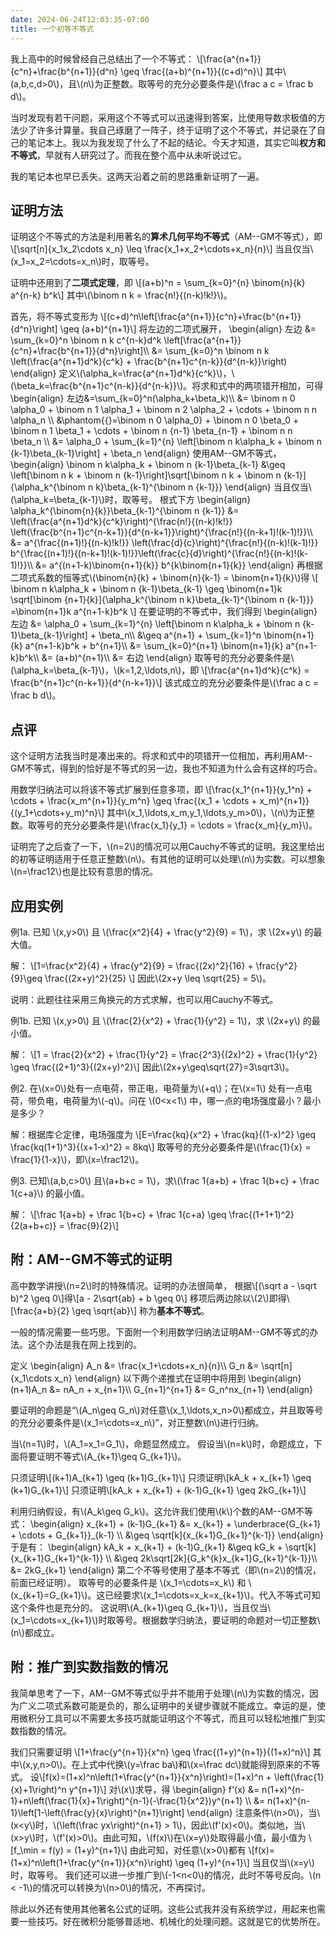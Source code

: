 ```yaml
---
date: 2024-06-24T12:03:35-07:00
title: 一个初等不等式
---
```


我上高中的时候曾经自己总结出了一个不等式：
\\[\frac{a^{n+1}}{c^n}+\frac{b^{n+1}}{d^n} \geq \frac{(a+b)^{n+1}}{(c+d)^n}\\]
其中\\(a,b,c,d>0\\)，且\\(n\\)为正整数。取等号的充分必要条件是\\(\frac a c = \frac b d\\)。

当时发现有若干问题，采用这个不等式可以迅速得到答案，比使用导数求极值的方法少了许多计算量。我自己琢磨了一阵子，终于证明了这个不等式，并记录在了自己的笔记本上。我以为我发现了什么了不起的结论。今天才知道，其实它叫**权方和不等式**，早就有人研究过了。而我在整个高中从未听说过它。

我的笔记本也早已丢失。这两天沿着之前的思路重新证明了一遍。

<!--more-->

## 证明方法

证明这个不等式的方法是利用著名的**算术几何平均不等式**（AM--GM不等式），即
\\[\sqrt[n]{x_1x_2\cdots x_n} \leq \frac{x_1+x_2+\cdots+x_n}{n}\\]
当且仅当\\(x_1=x_2=\cdots=x_n\\)时，取等号。

证明中还用到了**二项式定理**，即
\\[(a+b)^n = \sum_{k=0}^{n} \binom{n}{k} a^{n-k} b^k\\]
其中\\(\binom n k = \frac{n!}{(n-k)!k!}\\)。

首先，将不等式变形为
\\[(c+d)^n\left[\frac{a^{n+1}}{c^n}+\frac{b^{n+1}}{d^n}\right] \geq (a+b)^{n+1}\\]
将左边的二项式展开，
\begin{align}
左边 &= \sum_{k=0}^n \binom n k c^{n-k}d^k \left[\frac{a^{n+1}}{c^n}+\frac{b^{n+1}}{d^n}\right]\\\\
&= \sum_{k=0}^n \binom n k \left(\frac{a^{n+1}d^k}{c^k} + \frac{b^{n+1}c^{n-k}}{d^{n-k}}\right)
\end{align}
定义\\(\alpha_k=\frac{a^{n+1}d^k}{c^k}\\)，\\(\beta_k=\frac{b^{n+1}c^{n-k}}{d^{n-k}}\\)。将求和式中的两项错开相加，可得
\begin{align}
左边&=\sum_{k=0}^n(\alpha_k+\beta_k)\\\\
&= \binom n 0 \alpha_0 + \binom n 1 \alpha_1 + \binom n 2 \alpha_2 + \cdots + \binom n n \alpha_n \\\\
&\phantom{{}=\binom n 0 \alpha_0} + \binom n 0 \beta_0 + \binom n 1 \beta_1 + \cdots + \binom n {n-1} \beta_{n-1} + \binom n n \beta_n \\\\
&= \alpha_0 + \sum_{k=1}^{n} \left[\binom n k\alpha_k + \binom n {k-1}\beta_{k-1}\right] + \beta_n
\end{align}
使用AM--GM不等式，
\begin{align}
\binom n k\alpha_k + \binom n {k-1}\beta_{k-1}
&\geq \left[\binom n k + \binom n {k-1}\right]\sqrt[\binom n k + \binom n {k-1}]{\alpha_k^{\binom n k}\beta_{k-1}^{\binom n {k-1}}}
\end{align}
当且仅当\\(\alpha_k=\beta_{k-1}\\)时，取等号。
根式下方
\begin{align}
\alpha_k^{\binom{n}{k}}\beta_{k-1}^{\binom n {k-1}}
&= \left(\frac{a^{n+1}d^k}{c^k}\right)^{\frac{n!}{(n-k)!k!}}
   \left(\frac{b^{n+1}c^{n-k+1}}{d^{n-k+1}}\right)^{\frac{n!}{(n-k+1)!(k-1)!}}\\\\
&= a^{\frac{(n+1)!}{(n-k)!k!}} \left(\frac{d}{c}\right)^{\frac{n!}{(n-k)!(k-1)!}}
   b^{\frac{(n+1)!}{(n-k+1)!(k-1)!}}\left(\frac{c}{d}\right)^{\frac{n!}{(n-k)!(k-1)!}}\\\\
&= a^{(n+1-k)\binom{n+1}{k}} b^{k\binom{n+1}{k}}
\end{align}
再根据二项式系数的恒等式\\(\binom{n}{k} + \binom{n}{k-1} = \binom{n+1}{k}\\)得
\\[
\binom n k\alpha_k + \binom n {k-1}\beta_{k-1}
\geq \binom{n+1}k \sqrt[\binom {n+1}{k}]{\alpha_k^{\binom n k}\beta_{k-1}^{\binom n {k-1}}}
=\binom{n+1}k a^{n+1-k}b^k
\\]
在要证明的不等式中，我们得到
\begin{align}
左边 &= \alpha_0 + \sum_{k=1}^{n} \left[\binom n k\alpha_k + \binom n {k-1}\beta_{k-1}\right] + \beta_n\\\\
&\geq a^{n+1} + \sum_{k=1}^n \binom{n+1}{k} a^{n+1-k}b^k + b^{n+1}\\\\
&= \sum_{k=0}^{n+1} \binom{n+1}{k} a^{n+1-k}b^k\\\\
&= (a+b)^{n+1}\\\\
&= 右边
\end{align}
取等号的充分必要条件是\\(\alpha_k=\beta_{k-1}\\)，\\(k=1,2,\ldots,n\\)，即
\\[\frac{a^{n+1}d^k}{c^k} = \frac{b^{n+1}c^{n-k+1}}{d^{n-k+1}}\\]
该式成立的充分必要条件是\\(\frac a c = \frac b d\\)。

## 点评

这个证明方法我当时是凑出来的。将求和式中的项错开一位相加，再利用AM--GM不等式，得到的恰好是不等式的另一边，我也不知道为什么会有这样的巧合。

用数学归纳法可以将该不等式扩展到任意多项，即
\\[\frac{x_1^{n+1}}{y_1^n} + \cdots + \frac{x_m^{n+1}}{y_m^n} \geq \frac{(x_1 + \cdots + x_m)^{n+1}}{(y_1+\cdots+y_m)^n}\\]
其中\\(x_1,\ldots,x_m,y_1,\ldots,y_m>0\\)，\\(n\\)为正整数。取等号的充分必要条件是\\(\frac{x_1}{y_1} = \cdots = \frac{x_m}{y_m}\\)。

证明完了之后查了一下，\\(n=2\\)的情况可以用Cauchy不等式的证明。我这里给出的初等证明适用于任意正整数\\(n\\)。有其他的证明可以处理\\(n\\)为实数。可以想象\\(n=\frac12\\)也是比较有意思的情况。

## 应用实例

例1a. 已知 \\(x,y>0\\) 且 \\(\frac{x^2}{4} + \frac{y^2}{9} = 1\\)，求 \\(2x+y\\) 的最大值。

解：
\\[1=\frac{x^2}{4} + \frac{y^2}{9} = \frac{(2x)^2}{16} + \frac{y^2}{9}\geq \frac{(2x+y)^2}{25} \\]
因此\\(2x+y \leq \sqrt{25} = 5\\)。

说明：此题往往采用三角换元的方式求解，也可以用Cauchy不等式。

例1b. 已知 \\(x,y>0\\) 且 \\(\frac{2}{x^2} + \frac{1}{y^2} = 1\\)，求 \\(2x+y\\) 的最小值。

解：
\\[1 = \frac{2}{x^2} + \frac{1}{y^2} = \frac{2^3}{(2x)^2} + \frac{1}{y^2} \geq \frac{(2+1)^3}{(2x+y)^2}\\]
因此\\(2x+y\geq\sqrt{27}=3\sqrt3\\)。

例2. 在\\(x=0\\)处有一点电荷，带正电，电荷量为\\(+q\\)；在\\(x=1\\) 处有一点电荷，带负电，电荷量为\\(-q\\)。问在 \\(0\<x\<1\\) 中，哪一点的电场强度最小？最小是多少？

解：根据库仑定律，电场强度为
\\[E=\frac{kq}{x^2} + \frac{kq}{(1-x)^2} \geq \frac{kq(1+1)^3}{(x+1-x)^2} = 8kq\\]
取等号的充分必要条件是\\(\frac{1}{x} = \frac{1}{1-x}\\)，即\\(x=\frac12\\)。

例3. 已知\\(a,b,c>0\\) 且\\(a+b+c = 1\\)，求\\(\frac 1{a+b} + \frac 1{b+c} + \frac 1{c+a}\\) 的最小值。

解：
\\[\frac 1{a+b} + \frac 1{b+c} + \frac 1{c+a} \geq \frac{(1+1+1)^2}{2(a+b+c)} = \frac{9}{2}\\]

## 附：AM--GM不等式的证明

高中数学讲授\\(n=2\\)时的特殊情况。证明的办法很简单，
根据\\[(\sqrt a - \sqrt b)^2 \geq 0\\]得\\[a - 2\sqrt{ab} + b \geq 0\\]
移项后两边除以\\(2\\)即得\\[\frac{a+b}{2} \geq \sqrt{ab}\\]
称为**基本不等式**。

一般的情况需要一些巧思。下面附一个利用数学归纳法证明AM--GM不等式的办法。这个办法是我在网上找到的。

定义
\begin{align}
A_n &= \frac{x_1+\cdots+x_n}{n}\\\\
G_n &= \sqrt[n]{x_1\cdots x_n}
\end{align}
以下两个递推式在证明中将用到
\begin{align}
(n+1)A_n &= nA_n + x_{n+1}\\\\
G_{n+1}^{n+1} &= G_n^nx_{n+1}
\end{align}

要证明的命题是“\\(A_n\geq G_n\\)对任意\\(x_1,\ldots,x_n>0\\)都成立，并且取等号的充分必要条件是\\(x_1=\cdots=x_n\\)”，对正整数\\(n\\)进行归纳。

当\\(n=1\\)时，\\(A_1=x_1=G_1\\)，命题显然成立。
假设当\\(n=k\\)时，命题成立，下面将要证明不等式\\(A_{k+1}\geq G_{k+1}\\)。

只须证明\\[(k+1)A_{k+1} \geq (k+1)G_{k+1}\\]
只须证明\\[kA_k + x_{k+1} \geq (k+1)G_{k+1}\\]
只须证明\\[kA_k + x_{k+1} + (k-1)G_{k+1} \geq 2kG_{k+1}\\]

利用归纳假设，有\\(A_k\geq G_k\\)。这允许我们使用\\(k\\)个数的AM--GM不等式：
\begin{align}
x_{k+1} + (k-1)G_{k+1}
&= x_{k+1} + \underbrace{G_{k+1} + \cdots + G_{k+1}}\_{k-1} \\\\
&\geq \sqrt[k]{x_{k+1}G_{k+1}^{k-1}}
\end{align}
于是有：
\begin{align}
kA_k + x_{k+1} + (k-1)G_{k+1}
&\geq kG_k + \sqrt[k]{x_{k+1}G_{k+1}^{k-1}} \\\\
&\geq 2k\sqrt[2k]{G_k^{k}x_{k+1}G_{k+1}^{k-1}}\\\\
&= 2kG_{k+1}
\end{align}
第二个不等号使用了基本不等式（即\\(n=2\\)的情况，前面已经证明）。
取等号的必要条件是 \\(x_1=\cdots=x_k\\) 和 \\(x_{k+1}=G_{k+1}\\)。这已经要求\\(x_1=\cdots=x_k=x_{k+1}\\)。代入不等式可知这个条件也是充分的。
这说明\\(A_{k+1}\geq G_{k+1}\\)，当且仅当\\(x_1=\cdots=x_{k+1}\\)时取等号。根据数学归纳法，要证明的命题对一切正整数\\(n\\)都成立。

## 附：推广到实数指数的情况

我简单思考了一下，AM--GM不等式似乎并不能用于处理\\(n\\)为实数的情况，因为广义二项式系数可能是负的，那么证明中的关键步骤就不能成立。幸运的是，使用微积分工具可以不需要太多技巧就能证明这个不等式，而且可以轻松地推广到实数指数的情况。

我们只需要证明
\\[1+\frac{y^{n+1}}{x^n} \geq \frac{(1+y)^{n+1}}{(1+x)^n}\\]
其中\\(x,y,n>0\\)。在上式中代换\\(y=\frac ba\\)和\\(x=\frac dc\\)就能得到原来的不等式。
设\\[f(x)=(1+x)^n\left(1+\frac{y^{n+1}}{x^n}\right)=(1+x)^n + \left(\frac{1}{x}+1\right)^n y^{n+1}\\]
对\\(x\\)求导，得
\begin{align}
f'(x)
&= n(1+x)^{n-1}+n\left(\frac{1}{x}+1\right)^{n-1}(-\frac{1}{x^2})y^{n+1} \\\\
&= n(1+x)^{n-1}\left[1-\left(\frac{y}{x}\right)^{n+1}\right]
\end{align}
注意条件\\(n>0\\)，当\\(x\<y\\)时，\\(\left(\frac yx\right)^{n+1} > 1\\)，因此\\(f'(x)<0\\)。类似地，当\\(x\>y\\)时，\\(f'(x)>0\\)。由此可知，\\(f(x)\\)在\\(x=y\\)处取得最小值，最小值为
\\[f_\min = f(y) = (1+y)^{n+1}\\]
由此可知，对任意\\(x>0\\)都有
\\[f(x)=(1+x)^n\left(1+\frac{y^{n+1}}{x^n}\right) \geq (1+y)^{n+1}\\]
当且仅当\\(x=y\\)时，取等号。
我们还可以进一步推广到\\(-1\<n\<0\\)的情况，此时不等号反向。\\(n < -1\\)的情况可以转换为\\(n>0\\)的情况，不再探讨。

除此以外还有使用其他著名公式的证明。这些公式我并没有系统学过，用起来也需要一些技巧。好在微积分能够普适地、机械化的处理问题。这就是它的优势所在。
